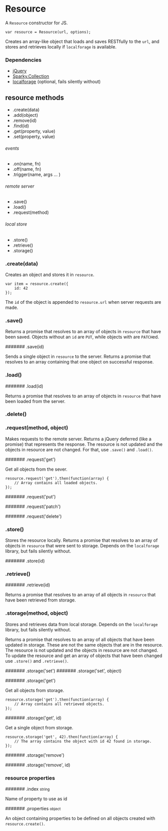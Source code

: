 Resource
========

A <code>Resource</code> constructor for JS.

    var resource = Resource(url, options);

Creates an array-like object that loads and saves RESTfully to the
<code>url</code>, and stores and retrieves locally if <code>localforage</code>
is available.

### Dependencies

- <a href="http://jquery.com/">jQuery</a>
- <a href="https://github.com/cruncher/sparky">Sparky.Collection</a>
- <a href="https://github.com/mozilla/localForage">localforage</a> (optional,
fails silently without)

## resource methods

- .create(data)
- .add(object)
- .remove(id)
- .find(id)
- .get(property, value)
- .set(property, value)

###### events

- .on(name, fn)
- .off(name, fn)
- .trigger(name, args ... )

###### remote server

- .save()
- .load()
- .request(method)

###### local store

- .store()
- .retrieve()
- .storage()


### .create(data)

Creates an object and stores it in <code>resource</code>.

    var item = resource.create({
        id: 42
    });

The <code>id</code> of the object is appended to <code>resource.url</code> when
server requests are made.

### .save()

Returns a promise that resolves to an array of objects in <code>resource</code>
that have been saved. Objects without an <code>id</code> are <code>PUT</code>,
while objects with are <code>PATCH</code>ed.

####### .save(id)

Sends a single object in <code>resource</code> to the server. Returns a promise
that resolves to an array containing that one object on successful response.

### .load()

####### .load(id)

Returns a promise that resolves to an array of objects in
<code>resource</code> that have been loaded from the server.

### .delete()

### .request(method, object)

Makes requests to the remote server. Returns a jQuery deferred (like a promise)
that represents the response. The resource is not updated and the objects in
resource are not changed. For that, use <code>.save()</code> and
<code>.load()</code>.

####### .request('get')

Get all objects from the sever.

    resource.request('get').then(function(array) {
        // Array contains all loaded objects.
    });

####### .request('put')

####### .request('patch')

####### .request('delete')

### .store()

Stores the resource locally. Returns a promise that resolves to an array of 
objects in <code>resource</code> that were sent to storage. Depends on the
<code>localforage</code> library, but fails silently without.

####### .store(id)

### .retrieve()

####### .retrieve(id)

Returns a promise that resolves to an array of all objects in
<code>resource</code> that have been retrieved from storage.

### .storage(method, object)

Stores and retrieves data from local storage. Depends on the
<code>localforage</code> library, but fails silently without.

Returns a promise that resolves to an array of all objects that have been
updated in storage. These are not the same objects that are in the resource.
The resource is not updated and the objects in resource are not changed.
To update the resource and get an array of objects that have been changed use
<code>.store()</code> and <code>.retrieve()</code>.

####### .storage('set')
####### .storage('set', object)

####### .storage('get')

Get all objects from storage.

    resource.storage('get').then(function(array) {
        // Array contains all retrieved objects.
    });

####### .storage('get', id)

Get a single object from storage.

    resource.storage('get', 42).then(function(array) {
        // The array contains the object with id 42 found in storage.
    });

####### .storage('remove')

####### .storage('remove', id)

### resource properties

####### .index <small>string</small>

Name of property to use as id

####### .properties <small>object</small>

An object containing properties to be defined on all objects created with
<code>resource.create()</code>.
